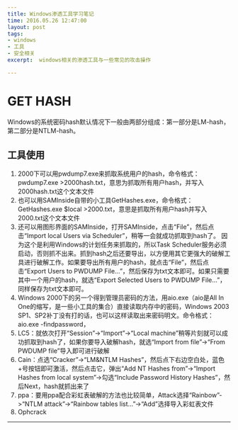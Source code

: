 ```yaml
---
title: Windows渗透工具学习笔记
time: 2016.05.26 12:47:00
layout: post
tags:
- windows
- 工具
- 安全相关
excerpt:  windows相关的渗透工具与一些常见的攻击操作

---
```


# GET HASH
Windows的系统密码hash默认情况下一般由两部分组成：第一部分是LM-hash，第二部分是NTLM-hash。
## 工具使用
1. 2000下可以用pwdump7.exe来抓取系统用户的hash，命令格式：pwdump7.exe >2000hash.txt，意思为抓取所有用户hash，并写入2000hash.txt这个文本文件
2. 也可以用SAMInside自带的小工具GetHashes.exe，命令格式：GetHashes.exe $local >2000.txt，意思是抓取所有用户hash并写入2000.txt这个文本文件
3. 还可以用图形界面的SAMInside，打开SAMInside，点击“File”，然后点击“Import local Users via Scheduler”，稍等一会就成功抓取到hash了。	因为这个是利用Windows的计划任务来抓取的，所以Task Scheduler服务必须启动，否则抓不出来。抓到hash之后还要导出，以方便用其它更强大的破解工具进行破解工作。如果要导出所有用户的hash，就点击“File”，然后点击“Export Users to PWDUMP File…”，然后保存为txt文本即可。如果只需要其中一个用户的hash，就选“Export Selected Users to PWDUMP File…”，同样保存为txt文本即可。
4. Windows 2000下的另一个得到管理员密码的方法，用aio.exe（aio是All In One的缩写，是一些小工具的集合）直接读取内存中的密码，Windows 2003 SP1、SP2补丁没有打的话，也可以这样读取出来密码明文。命令格式：aio.exe -findpassword，
5. LC5：就依次打开“Session”->“Import”->“Local machine”稍等片刻就可以成功抓取到hash了，如果你要导入破解hash，就选“Import from file”->“From PWDUMP file”导入即可进行破解
6. Cain：点选“Cracker”->“LM&NTLM Hashes”，然后点下右边空白处，蓝色+号按钮即可激活，然后点击它，弹出“Add NT Hashes from”->“Import Hashes from local system”->勾选“Include Password History Hashes”，然后Next，hash就抓出来了
7. ppa：要用ppa配合彩虹表破解的方法也比较简单，Attack选择“Rainbow”->“NTLM attack”->“Rainbow tables list…”->“Add”选择导入彩虹表文件
8. Ophcrack



----

